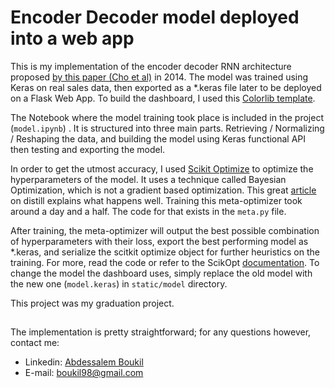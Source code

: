 # Encoder Decoder model deployed into a web app

This is my implementation of the encoder decoder RNN architecture proposed [by this paper (Cho et al)](https://arxiv.org/abs/1406.1078) in 2014. The model was trained using Keras on real sales data, then exported as a *.keras file later to be deployed on a Flask Web App. To build the dashboard, I used this [Colorlib template](https://github.com/puikinsh/Adminator-admin-dashboard).

The Notebook where the model training took place is included in the project (`model.ipynb`) . It is structured into three main parts. Retrieving / Normalizing / Reshaping the data, and building the model using Keras functional API then testing and exporting the model.


In order to get the utmost accuracy, I used [Scikit Optimize](https://scikit-optimize.github.io/stable/) to optimize the hyperparameters of the model. It uses a technique called Bayesian Optimization, which is not a gradient based optimization. This great [article](https://distill.pub/2020/bayesian-optimization/) on distill explains what happens well. Training this meta-optimizer took around a day and a half. The code for that exists in the `meta.py` file.

After training, the meta-optimizer will output the best possible combination of hyperparameters with their loss, export the best performing model as *.keras, and serialize the scitkit optimize object for further heuristics on the training. For more, read the code or refer to the ScikOpt [documentation](https://scikit-optimize.github.io/stable/modules/plots.html). To change the model the dashboard uses, simply replace the old model with the new one (`model.keras`) in `static/model` directory.

This project was my graduation project.


##
The implementation is pretty straightforward; for any questions however, contact me: 

* Linkedin: [Abdessalem Boukil](https://www.linkedin.com/in/abdessalem-boukil-37923637/)
* E-mail: boukil98@gmail.com


